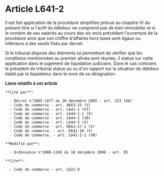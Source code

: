# Article L641-2

Il est fait application de la procédure simplifiée prévue au chapitre IV du présent titre si l'actif du débiteur ne comprend
pas de bien immobilier et si le nombre de ses salariés au cours des six mois précédant l'ouverture de la procédure ainsi que
son chiffre d'affaires hors taxes sont égaux ou inférieurs à des seuils fixés par décret. 

Si le tribunal dispose des éléments lui permettant de vérifier que les conditions mentionnées au premier alinéa sont réunies,
il statue sur cette application dans le jugement de liquidation judiciaire. Dans le cas contraire, le président du tribunal
statue au vu d'un rapport sur la situation du débiteur établi par le liquidateur dans le mois de sa désignation.

**Liens relatifs à cet article**

	**Cité par**:

	  - Décret n°2005-1677 du 28 décembre 2005 - art. 223 (Ab)
	  - Code de commerce - art. A663-25 (V)
	  - Code de commerce - art. L641-1 (VT)
	  - Code de commerce - art. L644-1-1 (V)
	  - Code de commerce - art. L644-2 (VD)
	  - Code de commerce - art. L644-5 (V)
	  - Code de commerce - art. R663-27-1 (V)
	  - Code de commerce. - art. D641-10 (V)
	  - Code de commerce. - art. L641-2-1 (VD)

	**Modifié par**:

	  - Ordonnance n°2008-1345 du 18 décembre 2008 - art. 95

	**Cite**:

	  - Code de commerce - art. L621-9
